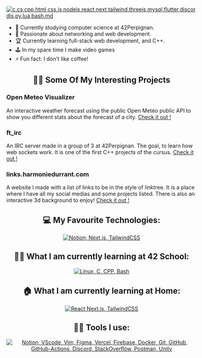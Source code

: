[![c,cs,cpp,html,css,js,nodejs,react,next,tailwind,threejs,mysql,flutter,discordjs,py,lua,bash,md](https://skillicons.dev/icons?i=c,cs,cpp,html,css,js,nodejs,react,next,tailwind,threejs,mysql,flutter,discordjs,py,lua,bash,md&perline=9)](https://skillicons.dev)


- 🔭 Currently studying computer science at 42Perpignan.
- 🌱 Passionate about networking and web development.
- 🏆 Currently learning full-stack web development, and C++.
- 🕹️ In my spare time I make video games
- ⚡ Fun fact: I don't like coffee!

<div align="center">

## 👩‍💻 Some Of My Interesting Projects

<div align="left">

### Open Meteo Visualizer
An interactive weather forecast using the public Open Metéo public API to show you different stats about the forecast of a city.
<a href="https://github.com/harmonie-durrant/open-meteo-visualizer">Check it out !</a>

### ft_irc
An IRC server made in a group of 3 at 42Perpignan. The goal, to learn how web sockets work. It is one of the first C++ projects of the cursus.
<a href="https://github.com/harmonie-durrant/ft_irc">Check it out !</a>

### links.harmoniedurrant.com
A website I made with a list of links to be in the style of linktree. It is a place where I have all my social medias and some projects listed. There is also an interactive 3d background to enjoy!
<a href="https://links.harmoniedurrant.com">Check it out !</a>

</div>

<div align="center">

## 💻 My Favourite Technologies:

[![Notion; Next.js, TailwindCSS](https://skillicons.dev/icons?i=notion,next,tailwind)](https://skillicons.dev)

## 👩‍🎓 What I am currently learning at 42 School:

[![Linux, C, CPP, Bash](https://skillicons.dev/icons?i=linux,c,cpp,bash)](https://skillicons.dev)

## 🏠 What I am currently learning at Home:

[![React Next.js, TailwindCSS](https://skillicons.dev/icons?i=react,next,tailwind)](https://skillicons.dev)

## 👩‍💻 Tools I use:

[![Notion, VScode, Vim, Figma, Vercel, Firebase, Docker, Git, GitHub, GitHub-Actions, Discord, StackOverflow, Postman, Unity](https://skillicons.dev/icons?i=notion,vscode,vim,figma,vercel,firebase,docker,git,github,githubactions,discord,stackoverflow,postman,unity&perline=7)](https://skillicons.dev)

</div>
